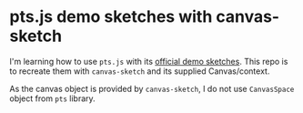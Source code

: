 # pts.js demo sketches with canvas-sketch

I'm learning how to use `pts.js` with its [official demo sketches](https://ptsjs.org/demo/?name=pts.quickStart). This repo is to recreate them with `canvas-sketch` and its supplied Canvas/context.

As the canvas object is provided by `canvas-sketch`, I do not use `CanvasSpace` object from `pts` library.


